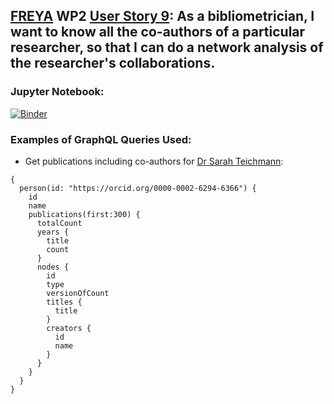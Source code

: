 ## [FREYA](https://www.project-freya.eu/en) WP2 [User Story 9](https://github.com/datacite/freya/issues/26): As a bibliometrician, I want to know all the co-authors of a particular researcher, so that I can do a network analysis of the researcher's collaborations. 
                   
### Jupyter Notebook:
[![Binder](https://mybinder.org/badge_logo.svg)](https://mybinder.org/v2/gh/datacite/pidgraph-notebooks-python/master?filepath=user-story-9-researcher-coauthors%2Fpy-researcher-coauthors-with-output.ipynb)

### Examples of GraphQL Queries Used:
* Get publications including co-authors for [Dr Sarah Teichmann](https://orcid.org/0000-0002-6294-6366):

```
{
  person(id: "https://orcid.org/0000-0002-6294-6366") {
    id
    name
    publications(first:300) {
      totalCount
      years {
        title
        count
      }
      nodes {
        id
        type
        versionOfCount
        titles {
          title
        }
        creators {
          id
          name
        }
      }
    }
  }
}
```
